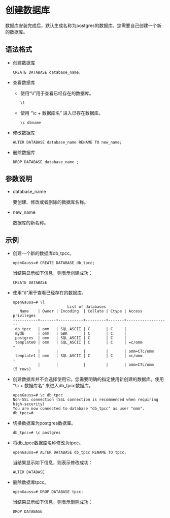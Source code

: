 # 创建数据库

数据库安装完成后，默认生成名称为postgres的数据库。您需要自己创建一个新的数据库。

## 语法格式<a name="section16288959172212"></a>

-   创建数据库

    ```
    CREATE DATABASE database_name;
    ```

-   查看数据库
    -   使用“\\l”用于查看已经存在的数据库。

        ```
        \l
        ```

    -   使用 “\\c + 数据库名” 进入已存在数据库。

        ```
        \c dbname
        ```


-   修改数据库

    ```
    ALTER DATABASE database_name RENAME TO new_name;
    ```

-   删除数据库

    ```
    DROP DATABASE database_name ;
    ```


## 参数说明<a name="section8361031192210"></a>

-   database\_name

    要创建、修改或者删除的数据库名称。

-   new\_name

    数据库的新名称。


## 示例<a name="section710783817329"></a>

-   创建一个新的数据库db\_tpcc。

    ```
    openGauss=# CREATE DATABASE db_tpcc;

    ```
    当结果显示如下信息，则表示创建成功：

    ```
    CREATE DATABASE

    ```


-   使用“\\l”用于查看已经存在的数据库。

    ```
    openGauss=# \l
                            List of databases
       Name    | Owner | Encoding  | Collate | Ctype | Access privileges
    -----------+-------+-----------+---------+-------+-------------------
     db_tpcc   | omm   | SQL_ASCII | C       | C     |
     mydb      | omm   | GBK       | C       | C     |
     postgres  | omm   | SQL_ASCII | C       | C     |
     template0 | omm   | SQL_ASCII | C       | C     | =c/omm           +
               |       |           |         |       | omm=CTc/omm
     template1 | omm   | SQL_ASCII | C       | C     | =c/omm           +
               |       |           |         |       | omm=CTc/omm
    (5 rows)
    ```

-   创建数据库并不会选择使用它。您需要明确的指定使用新创建的数据库。使用 “\\c + 数据库名” 来进入db\_tpcc数据库。

    ```
    openGauss=# \c db_tpcc
    Non-SSL connection (SSL connection is recommended when requiring high-security)
    You are now connected to database "db_tpcc" as user "omm".
    db_tpcc=#
    ```

-   切换数据库为postgres数据库。

    ```
    db_tpcc=# \c postgres
    ```

-   将db\_tpcc数据库名称修改为tpcc。

    ```
    openGauss=# ALTER DATABASE db_tpcc RENAME TO tpcc;

    ```
    当结果显示如下信息，则表示修改成功：

    ```
    ALTER DATABASE

    ```

-   删除数据库tpcc。

    ```
    openGauss=# DROP DATABASE tpcc;

    ```
    当结果显示如下信息，则表示删除成功：

    ```
    DROP DATABASE

    ```
